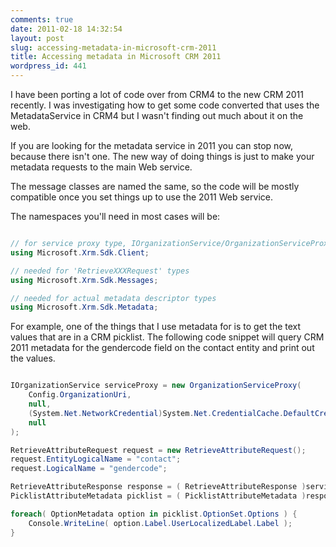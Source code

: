 ```yaml
---
comments: true
date: 2011-02-18 14:32:54
layout: post
slug: accessing-metadata-in-microsoft-crm-2011
title: Accessing metadata in Microsoft CRM 2011
wordpress_id: 441
---
```


I have been porting a lot of code over from CRM4 to the new CRM 2011 recently. I was investigating how to get some code converted that uses the MetadataService in CRM4 but I wasn't finding out much about it on the web.

If you are looking for the metadata service in 2011 you can stop now, because there isn't one. The new way of doing things is just to make your metadata requests to the main Web service.

The message classes are named the same, so the code will be mostly compatible once you set things up to use the 2011 Web service.

The namespaces you'll need in most cases will be:

``` csharp

// for service proxy type, IOrganizationService/OrganizationServiceProxy
using Microsoft.Xrm.Sdk.Client;

// needed for 'RetrieveXXXRequest' types
using Microsoft.Xrm.Sdk.Messages;

// needed for actual metadata descriptor types
using Microsoft.Xrm.Sdk.Metadata;

```


For example, one of the things that I use metadata for is to get the text values that are in a CRM picklist. The following code snippet will query CRM 2011 metadata for the gendercode field on the contact entity and print out the values.

``` csharp

IOrganizationService serviceProxy = new OrganizationServiceProxy(
	Config.OrganizationUri,
	null,
	(System.Net.NetworkCredential)System.Net.CredentialCache.DefaultCredentials,
	null
);

RetrieveAttributeRequest request = new RetrieveAttributeRequest();
request.EntityLogicalName = "contact";
request.LogicalName = "gendercode";

RetrieveAttributeResponse response = ( RetrieveAttributeResponse )serviceProxy.Execute( request );
PicklistAttributeMetadata picklist = ( PicklistAttributeMetadata )response.AttributeMetadata;

foreach( OptionMetadata option in picklist.OptionSet.Options ) {
	Console.WriteLine( option.Label.UserLocalizedLabel.Label );
}


```



